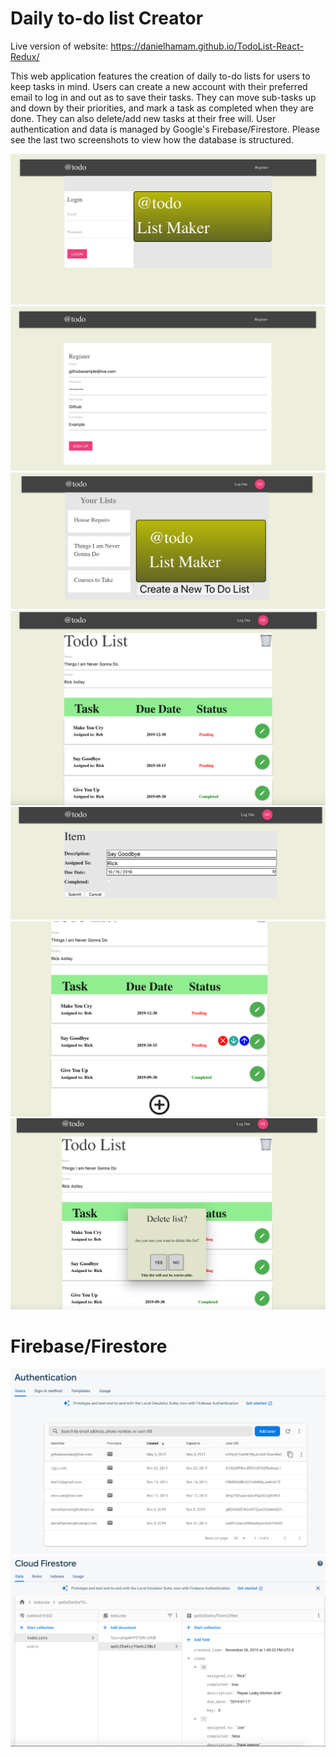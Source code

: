# Daily to-do list Creator

Live version of website: https://danielhamam.github.io/TodoList-React-Redux/

This web application features the creation of daily to-do lists for users to keep tasks in mind. Users can create a new account with their preferred email to log 
in and out as to save their tasks. They can move sub-tasks up and down by their priorities, and mark a task as completed when they are done. They can also 
delete/add new tasks at their free will. User authentication and data is managed by Google's Firebase/Firestore. Please see the last two screenshots to view how
the database is structured.

![](images/todolist1.png)
![](images/todolist2.png)
![](images/todolist3.png)
![](images/todolist4.png)
![](images/todolist5.png)
![](images/todolist6.png)
![](images/todolist7.png)

# Firebase/Firestore

![](images/todolist8.png)
![](images/todolist9.png)
